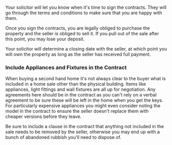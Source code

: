 Your solicitor will let you know when it's time to sign the contracts. They will go through the terms
 and conditions to make sure that you are happy with them. 

Once you sign the contracts, you are legally obliged to purchase the property and the seller is obliged to sell it.
 If you pull out of the sale after this point, you may lose your deposit.
 
Your solicitor will determine a closing date with the seller, at which point you will own the property as long as the seller has received full payment.
 
### Include Appliances and Fixtures in the Contract

When buying a second hand home it's not always clear to the buyer what is included in a home sale other than the physical building. Items like appliances, light fittings and wall fixtures are all up for negotiation. Any agreements here should be in the contract as you can't rely on a verbal agreement to be sure these will be left in the home when you get the keys. For particularly expensive appliances you might even consider noting the model in the contract to ensure the seller doesn't replace them with cheaper versions before they leave. 

Be sure to include a clause in the contract that anything not included in the sale needs to be removed by the seller, otherwise you may end up with a bunch of abandoned rubbish you'll need to dispose of. 
